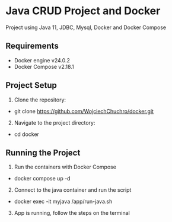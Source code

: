 # Java CRUD Project and Docker

Project using Java 11, JDBC, Mysql, Docker and Docker Compose

## Requirements

- Docker engine v24.0.2
- Docker Compose v2.18.1

## Project Setup

1. Clone the repository:

- git clone https://github.com/WojciechChuchro/docker.git

2. Navigate to the project directory:

- cd docker

## Running the Project

1. Run the containers with Docker Compose

- docker compose up -d

2. Connect to the java container and run the script

- docker exec -it myjava /app/run-java.sh

3. App is running, follow the steps on the terminal
